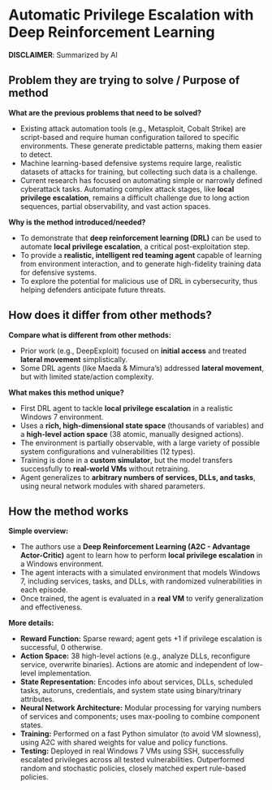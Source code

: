 # Automatic Privilege Escalation with Deep Reinforcement Learning

**DISCLAIMER**: Summarized by AI

## Problem they are trying to solve / Purpose of method

**What are the previous problems that need to be solved?**

- Existing attack automation tools (e.g., Metasploit, Cobalt Strike) are script-based and 
require human configuration tailored to specific environments. These generate predictable patterns, making them easier to detect.
- Machine learning-based defensive systems require large, realistic datasets of attacks for training, but collecting such data is a challenge.
- Current research has focused on automating simple or narrowly defined cyberattack tasks.
Automating complex attack stages, like **local privilege escalation**,
remains a difficult challenge due to long action sequences, partial observability, and vast action spaces.

**Why is the method introduced/needed?**

- To demonstrate that **deep reinforcement learning (DRL)** can be used to
automate **local privilege escalation**, a critical post-exploitation step.
- To provide a **realistic, intelligent red teaming agent** capable of learning from environment interaction,
and to generate high-fidelity training data for defensive systems.
- To explore the potential for malicious use of DRL in cybersecurity, thus helping defenders anticipate future threats.

## How does it differ from other methods?

**Compare what is different from other methods:**

- Prior work (e.g., DeepExploit) focused on **initial access** and treated **lateral movement** simplistically.
- Some DRL agents (like Maeda & Mimura’s) addressed **lateral movement**, but with limited state/action complexity.

**What makes this method unique?**

- First DRL agent to tackle **local privilege escalation** in a realistic Windows 7 environment.
- Uses a **rich, high-dimensional state space** (thousands of variables) and a **high-level action space** (38 atomic, manually designed actions).
- The environment is partially observable, with a large variety of possible system configurations and vulnerabilities (12 types).
- Training is done in a **custom simulator**, but the model transfers successfully to **real-world VMs** without retraining.
- Agent generalizes to **arbitrary numbers of services, DLLs, and tasks**, using neural network modules with shared parameters.

## How the method works

**Simple overview:**

- The authors use a **Deep Reinforcement Learning (A2C - Advantage Actor-Critic)** agent to learn how to perform **local privilege escalation** in a Windows environment.
- The agent interacts with a simulated environment that models Windows 7, including services, tasks, and DLLs, with randomized vulnerabilities in each episode.
- Once trained, the agent is evaluated in a **real VM** to verify generalization and effectiveness.

**More details:**

- **Reward Function:** Sparse reward; agent gets +1 if privilege escalation is successful, 0 otherwise.
- **Action Space:** 38 high-level actions (e.g., analyze DLLs, reconfigure service, overwrite binaries).
Actions are atomic and independent of low-level implementation.
- **State Representation:** Encodes info about services, DLLs, scheduled tasks, autoruns, credentials,
and system state using binary/trinary attributes.
- **Neural Network Architecture:** Modular processing for varying numbers of services and components;
uses max-pooling to combine component states.
- **Training:** Performed on a fast Python simulator (to avoid VM slowness), using A2C with shared weights for value and policy functions.
- **Testing:** Deployed in real Windows 7 VMs using SSH, successfully escalated privileges across all tested vulnerabilities.
Outperformed random and stochastic policies, closely matched expert rule-based policies.
